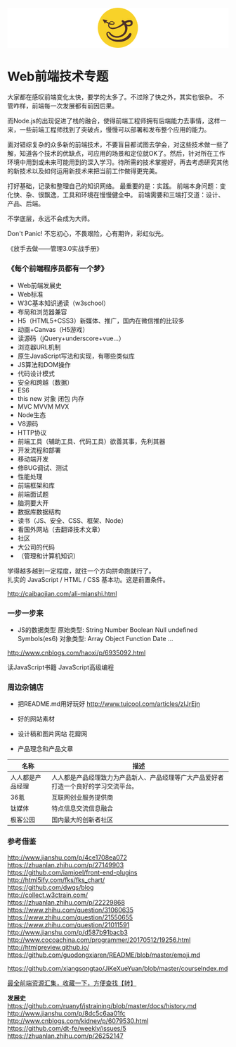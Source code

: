 
![](https://github.com/bluezhan/technology-topic/raw/master/image/logo.png)

# Web前端技术专题

大家都在感叹前端变化太快，要学的太多了。不过除了快之外，其实也很杂。
不管咋样，前端每一次发展都有前因后果。

而Node.js的出现促进了栈的融合，使得前端工程师拥有后端能力去事情，这样一来，一些前端工程师找到了突破点，慢慢可以部署和发布整个应用的能力。

面对错综复杂的众多新的前端技术，不要盲目都试图去学会，对这些技术做一些了解，知道各个技术的优缺点，可应用的场景和定位就OK了。然后，针对所在工作环境中用到或未来可能用到的深入学习。待所需的技术掌握好，再去考虑研究其他的新技术以及如何运用新技术来把当前工作做得更完美。

打好基础，记录和整理自己的知识网络。
最重要的是：实践。
前端本身问题：变化快、杂、很飘逸，工具和环境在慢慢健全中。 
前端需要和三端打交道：设计、产品、后端。

不学底层，永远不会成为大师。

Don't Panic! 不忘初心，不畏艰险，心有期许，彩虹似光。

《放手去做——管理3.0实战手册》

### 《每个前端程序员都有一个梦》

* Web前端发展史  
* Web标准  
* W3C基本知识通读（w3school） 
* 布局和浏览器兼容    
* H5（HTML5+CSS3）新媒体、推广，国内在微信推的比较多  
* 动画+Canvas（H5游戏）  
* 读源码（jQuery+underscore+vue...）  
* 浏览器URL机制  
* 原生JavaScript写法和实现，有哪些类似库  
* JS算法和DOM操作  
* 代码设计模式  
* 安全和跨越（数据）
* ES6  
* this new 对象 闭包 内存  
* MVC MVVM MVX  
* Node生态    
* V8源码  
* HTTP协议  
* 前端工具（辅助工具、代码工具）欲善其事，先利其器    
* 开发流程和部署  
* 移动端开发  
* 修BUG调试、测试  
* 性能处理  
* 前端框架和库  
* 前端面试题
* 脑洞要大开  
* 数据库数据结构  
* 读书（JS、安全、CSS、框架、Node）  
* 看国外网站（去翻译技术文章）  
* 社区  
* 大公司的代码  
* （管理和计算机知识）  
  
学得越多越到一定程度，就往一个方向拼命跑就行了。  
扎实的 JavaScript / HTML / CSS 基本功。这是前置条件。 

http://caibaojian.com/ali-mianshi.html 

### 一步一步来

- JS的数据类型
原始类型: String Number Boolean Null undefined Symbols(es6)
对象类型: Array Object Function Date ... 

http://www.cnblogs.com/haoxi/p/6935092.html



读JavaScript书籍
JavaScript高级编程

### 周边杂铺店

- 把README.md用好玩好
http://www.tuicool.com/articles/zIJrEjn  
- 好的网站素材  
- 设计稿和图片网站
花瓣网  
  
- 产品理念和产品文章  

| 名称             | 描述          | 
| ---------------- | ------------- | 
| 人人都是产品经理 | 人人都是产品经理致力为产品新人、产品经理等广大产品爱好者打造一个良好的学习交流平台。 | 
| 36氪             | 互联网创业服务提供商      | 
| 钛媒体           | 特点信息交流信息融合      | 
| 极客公园         | 国内最大的创新者社区      | 
 
  
### 参考借鉴

http://www.jianshu.com/p/4ce1708ea072   
https://zhuanlan.zhihu.com/p/27149903  
https://github.com/iamjoel/front-end-plugins  
http://html5ify.com/fks/fks_chart/  
https://github.com/dwqs/blog  
http://collect.w3ctrain.com/  
https://zhuanlan.zhihu.com/p/22229868  
https://www.zhihu.com/question/31060635  
https://www.zhihu.com/question/21550655  
https://www.zhihu.com/question/21011591  
http://www.jianshu.com/p/d587b91bacb3  
http://www.cocoachina.com/programmer/20170512/19256.html  
http://htmlpreview.github.io/  
https://github.com/guodongxiaren/README/blob/master/emoji.md  

https://github.com/xiangsongtao/JiKeXueYuan/blob/master/courseIndex.md

[最全前端资源汇集，收藏一下，方便查找【转】](http://yaohuitao.com/?p=364)  

__发展史__  
https://github.com/ruanyf/jstraining/blob/master/docs/history.md  
http://www.jianshu.com/p/8dc5c6aa01fc  
http://www.cnblogs.com/kidney/p/6079530.html  
https://github.com/dt-fe/weekly/issues/5  
https://zhuanlan.zhihu.com/p/26252147  
